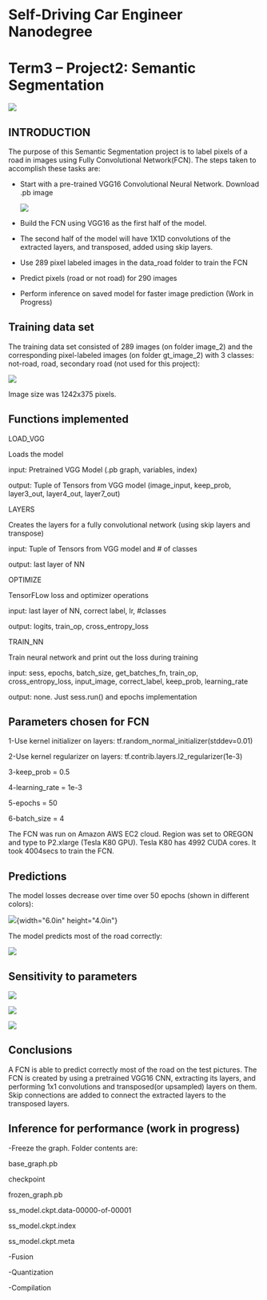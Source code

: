 # **Self-Driving Car Engineer Nanodegree** #


# **Term3 – Project2: Semantic Segmentation** #

![](./media/image1.png)


## **INTRODUCTION** ##

The purpose of this Semantic Segmentation project is to label pixels of
a road in images using Fully Convolutional Network(FCN). The steps taken
to accomplish these tasks are:

-   Start with a pre-trained VGG16 Convolutional Neural Network.
    Download .pb image

    ![](./media/image2.png)

-   Build the FCN using VGG16 as the first half of the model.

-   The second half of the model will have 1X1D convolutions of the
    extracted layers, and transposed, added using skip layers.

-   Use 289 pixel labeled images in the data\_road folder to train the
    FCN

-   Predict pixels (road or not road) for 290 images

-   Perform inference on saved model for faster image prediction (Work
    in Progress)

## **Training data set** ##

The training data set consisted of 289 images (on folder image\_2) and
the corresponding pixel-labeled images (on folder gt\_image\_2) with 3
classes: not-road, road, secondary road (not used for this project):

![](./media/image3.png)

Image size was 1242x375 pixels.

## **Functions implemented** ##

LOAD\_VGG

Loads the model

input: Pretrained VGG Model (.pb graph, variables, index)

output: Tuple of Tensors from VGG model (image\_input, keep\_prob,
layer3\_out, layer4\_out, layer7\_out)

LAYERS

Creates the layers for a fully convolutional network (using skip layers
and transpose)

input: Tuple of Tensors from VGG model and \# of classes

output: last layer of NN

OPTIMIZE

TensorFLow loss and optimizer operations

input: last layer of NN, correct label, lr, \#classes

output: logits, train\_op, cross\_entropy\_loss

TRAIN\_NN

Train neural network and print out the loss during training

input: sess, epochs, batch\_size, get\_batches\_fn, train\_op,
cross\_entropy\_loss, input\_image, correct\_label, keep\_prob,
learning\_rate

output: none. Just sess.run() and epochs implementation

## **Parameters chosen for FCN** ##

1-Use kernel initializer on layers:
tf.random\_normal\_initializer(stddev=0.01)

2-Use kernel regularizer on layers:
tf.contrib.layers.l2\_regularizer(1e-3)

3-keep\_prob = 0.5

4-learning\_rate = 1e-3

5-epochs = 50

6-batch\_size = 4

The FCN was run on Amazon AWS EC2 cloud. Region was set to OREGON and
type to P2.xlarge (Tesla K80 GPU). Tesla K80 has 4992 CUDA cores. It
took 4004secs to train the FCN.

## **Predictions** ##

The model losses decrease over time over 50 epochs (shown in different
colors):

![](./media/image4.png){width="6.0in" height="4.0in"}

The model predicts most of the road correctly:

![](./media/image5.png)

## **Sensitivity to parameters** ##

![](./media/image6.png)

![](./media/image7.png)

![](./media/image8.png)

## **Conclusions** ##

A FCN is able to predict correctly most of the road on the test
pictures. The FCN is created by using a pretrained VGG16 CNN, extracting
its layers, and performing 1x1 convolutions and transposed(or upsampled)
layers on them. Skip connections are added to connect the extracted
layers to the transposed layers.

## **Inference for performance (work in progress)** ##

-Freeze the graph. Folder contents are:

base\_graph.pb

checkpoint

frozen\_graph.pb

ss\_model.ckpt.data-00000-of-00001

ss\_model.ckpt.index

ss\_model.ckpt.meta

-Fusion

-Quantization

-Compilation

